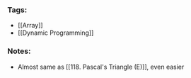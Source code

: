 ### Tags:
- [[Array]]
- [[Dynamic Programming]]
### Notes:
- Almost same as [[118. Pascal's Triangle (E)]], even easier